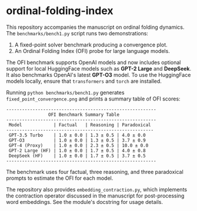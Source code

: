 # ordinal-folding-index

This repository accompanies the manuscript on ordinal folding dynamics. The
`benchmarks/bench1.py` script runs two demonstrations:

1. A fixed-point solver benchmark producing a convergence plot.
2. An Ordinal Folding Index (OFI) probe for large language models.

The OFI benchmark supports OpenAI models and now includes optional support for
local HuggingFace models such as **GPT-2 Large** and **DeepSeek**. It also
benchmarks OpenAI's latest **GPT-O3** model. To use the HuggingFace models
locally, ensure that `transformers` and `torch` are installed.

Running `python benchmarks/bench1.py` generates `fixed_point_convergence.png`
and prints a summary table of OFI scores:

```
---------------------------------------------------------
                OFI Benchmark Summary Table
---------------------------------------------------------
 Model            | Factual   | Reasoning | Paradoxical
--------------------------------------------------------
 GPT-3.5 Turbo    | 1.0 ± 0.0 | 1.3 ± 0.5 | 4.0 ± 0.0
 GPT-O3           | 1.0 ± 0.0 | 1.3 ± 0.5 | 3.7 ± 0.9
 GPT-4 (Proxy)    | 1.0 ± 0.0 | 2.3 ± 0.5 | 10.0 ± 0.0
 GPT-2 Large (HF) | 1.0 ± 0.0 | 1.7 ± 0.5 | 4.0 ± 0.8
 DeepSeek (HF)    | 1.0 ± 0.0 | 1.7 ± 0.5 | 3.7 ± 0.5
---------------------------------------------------------
```

The benchmark uses four factual, three reasoning, and three paradoxical prompts
to estimate the OFI for each model.

The repository also provides `embedding_contraction.py`, which implements the
contraction operator discussed in the manuscript for post-processing word
embeddings.  See the module's docstring for usage details.
